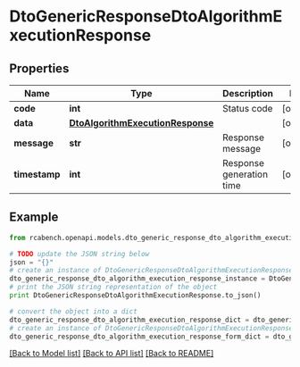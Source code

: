 # DtoGenericResponseDtoAlgorithmExecutionResponse


## Properties

Name | Type | Description | Notes
------------ | ------------- | ------------- | -------------
**code** | **int** | Status code | [optional] 
**data** | [**DtoAlgorithmExecutionResponse**](DtoAlgorithmExecutionResponse.md) |  | [optional] 
**message** | **str** | Response message | [optional] 
**timestamp** | **int** | Response generation time | [optional] 

## Example

```python
from rcabench.openapi.models.dto_generic_response_dto_algorithm_execution_response import DtoGenericResponseDtoAlgorithmExecutionResponse

# TODO update the JSON string below
json = "{}"
# create an instance of DtoGenericResponseDtoAlgorithmExecutionResponse from a JSON string
dto_generic_response_dto_algorithm_execution_response_instance = DtoGenericResponseDtoAlgorithmExecutionResponse.from_json(json)
# print the JSON string representation of the object
print DtoGenericResponseDtoAlgorithmExecutionResponse.to_json()

# convert the object into a dict
dto_generic_response_dto_algorithm_execution_response_dict = dto_generic_response_dto_algorithm_execution_response_instance.to_dict()
# create an instance of DtoGenericResponseDtoAlgorithmExecutionResponse from a dict
dto_generic_response_dto_algorithm_execution_response_form_dict = dto_generic_response_dto_algorithm_execution_response.from_dict(dto_generic_response_dto_algorithm_execution_response_dict)
```
[[Back to Model list]](../README.md#documentation-for-models) [[Back to API list]](../README.md#documentation-for-api-endpoints) [[Back to README]](../README.md)


